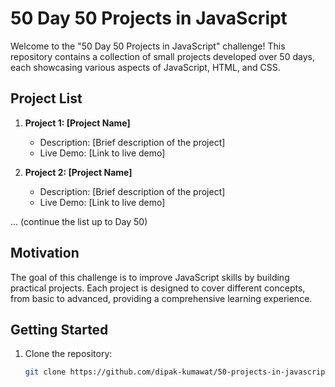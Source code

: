 # 50 Day 50 Projects in JavaScript

Welcome to the "50 Day 50 Projects in JavaScript" challenge! This repository contains a collection of small projects developed over 50 days, each showcasing various aspects of JavaScript, HTML, and CSS.

## Project List 
 
1. **Project 1: [Project Name]** 
   - Description: [Brief description of the project]
   - Live Demo: [Link to live demo]

2. **Project 2: [Project Name]**
   - Description: [Brief description of the project]
   - Live Demo: [Link to live demo]

... (continue the list up to Day 50)

## Motivation

The goal of this challenge is to improve JavaScript skills by building practical projects. Each project is designed to cover different concepts, from basic to advanced, providing a comprehensive learning experience.

## Getting Started

1. Clone the repository:
   ```bash
   git clone https://github.com/dipak-kumawat/50-projects-in-javascript
